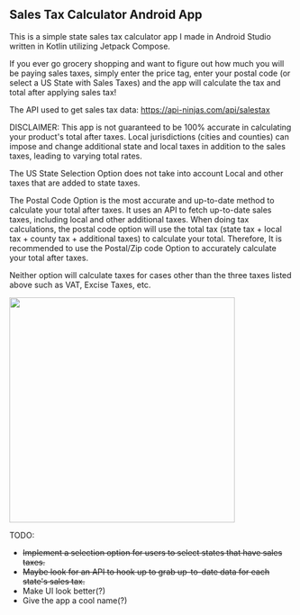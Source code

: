 ## Sales Tax Calculator Android App

This is a simple state sales tax calculator app I made in Android Studio written in Kotlin utilizing Jetpack Compose.

If you ever go grocery shopping and want to figure out how much you will be paying sales taxes, simply enter the price tag, enter your postal code (or select a US State with Sales Taxes) and the app will calculate the tax and total after applying sales tax! 

The API used to get sales tax data: https://api-ninjas.com/api/salestax

DISCLAIMER: This app is not guaranteed to be 100% accurate in calculating your product's total after taxes. Local jurisdictions (cities and counties) can impose and change additional state and local taxes in addition to the sales taxes, leading to varying total rates. 

The US State Selection Option does not take into account Local and other taxes that are added to state taxes. 

The Postal Code Option is the most accurate and up-to-date method to calculate your total after taxes. It uses an API to fetch up-to-date sales taxes, including local and other additional taxes. When doing tax calculations, the postal code option will use the total tax (state tax + local tax + county tax + additional taxes) to calculate your total. Therefore, It is recommended to use the Postal/Zip code Option to accurately calculate your total after taxes.  

Neither option will calculate taxes for cases other than the three taxes listed above such as VAT, Excise Taxes, etc.

<img src="https://github.com/mylifeisoofed/Sales-Tax-Calculator/assets/58831022/ac4be57b-790d-4d69-b241-ce59ed9e864a" width="400">

TODO:
- ~~Implement a selection option for users to select states that have sales taxes.~~
- ~~Maybe look for an API to hook up to grab up-to-date data for each state's sales tax.~~
- Make UI look better(?)
- Give the app a cool name(?)
